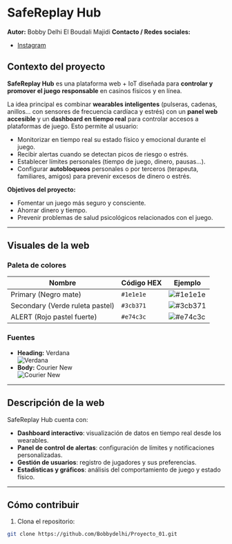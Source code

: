 # SafeReplay Hub

**Autor:** Bobby Delhi El Boudali Majidi 
**Contacto / Redes sociales:**  
- [Instagram](https://www.instagram.com/buuudeelii._/)  

## Contexto del proyecto
**SafeReplay Hub** es una plataforma web + IoT diseñada para **controlar y promover el juego responsable** en casinos físicos y en línea.  

La idea principal es combinar **wearables inteligentes** (pulseras, cadenas, anillos… con sensores de frecuencia cardíaca y estrés) con un **panel web accesible** y un **dashboard en tiempo real** para controlar accesos a plataformas de juego. Esto permite al usuario:  

- Monitorizar en tiempo real su estado físico y emocional durante el juego.  
- Recibir alertas cuando se detectan picos de riesgo o estrés.  
- Establecer límites personales (tiempo de juego, dinero, pausas…).  
- Configurar **autobloqueos** personales o por terceros (terapeuta, familiares, amigos) para prevenir excesos de dinero o estrés.  

**Objetivos del proyecto:**  
- Fomentar un juego más seguro y consciente.  
- Ahorrar dinero y tiempo.  
- Prevenir problemas de salud psicológicos relacionados con el juego.  

---

## Visuales de la web

### Paleta de colores
| Nombre       | Código HEX  | Ejemplo |
|-------------|------------|---------|
| Primary (Negro mate) | `#1e1e1e` | ![#1e1e1e](https://preview.colorkit.co/color/1e1e1e.png?size=social&type=opengraph) |
| Secondary (Verde ruleta pastel) | `#3cb371` | ![#3cb371](https://encrypted-tbn0.gstatic.com/images?q=tbn:ANd9GcQ1oxHts1m1b_oAFsrVM2Dny6y4Aegxi5I8KA&s) |
| ALERT (Rojo pastel fuerte) | `#e74c3c` | ![#e74c3c](https://encrypted-tbn0.gstatic.com/images?q=tbn:ANd9GcQrWzvjR9mM2K84J2wLxt9K1xjF2XEWIfeUsA&s) |

### Fuentes
- **Heading:** Verdana  
  ![Verdana](https://encrypted-tbn0.gstatic.com/images?q=tbn:ANd9GcQwovMQd0kQRVp2eXtiuVY4TOPeTzW9qZIkyQ&s)  
- **Body:** Courier New  
  ![Courier New](https://encrypted-tbn0.gstatic.com/images?q=tbn:ANd9GcTGO85OC1rYG99bdZZPuGj0EyiDEkhGVbdeSA&s)  

---

## Descripción de la web
SafeReplay Hub cuenta con:  

- **Dashboard interactivo**: visualización de datos en tiempo real desde los wearables.  
- **Panel de control de alertas**: configuración de límites y notificaciones personalizadas.  
- **Gestión de usuarios**: registro de jugadores y sus preferencias.  
- **Estadísticas y gráficos**: análisis del comportamiento de juego y estado físico.  

---

## Cómo contribuir
1. Clona el repositorio:  
```bash
git clone https://github.com/Bobbydelhi/Proyecto_01.git
